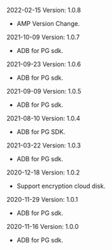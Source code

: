 2022-02-15 Version: 1.0.8
- AMP Version Change.

2021-10-09 Version: 1.0.7
- ADB for PG sdk.

2021-09-23 Version: 1.0.6
- ADB for PG sdk.

2021-09-09 Version: 1.0.5
- ADB for PG sdk.

2021-08-10 Version: 1.0.4
- ADB for PG SDK.

2021-03-22 Version: 1.0.3
- ADB for PG sdk.

2020-12-18 Version: 1.0.2
- Support encryption cloud disk. 

2020-11-29 Version: 1.0.1
- ADB for PG sdk.

2020-11-16 Version: 1.0.0
- ADB for PG sdk.

